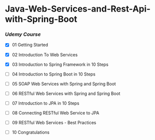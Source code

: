# Java-Web-Services-and-Rest-Api-with-Spring-Boot
### _Udemy Course_ 
- [x] 01 Getting Started
- [x] 02 Introduction To Web Services
- [x] 03 Introduction to Spring Framework in 10 Steps
- [ ] 04 Introduction to Spring Boot in 10 Steps
- [ ] 05 SOAP Web Services with Spring and Spring Boot
- [ ] 06 RESTful Web Services with Spring and Spring Boot
- [ ] 07 Introduction to JPA in 10 Steps
- [ ] 08 Connecting RESTful Web Service to JPA
- [ ] 09 RESTful Web Services - Best Practices
- [ ] 10 Congratulations


